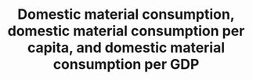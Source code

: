 ---
actual_indicator_available: Personal Consumption Expenditure, Goods
actual_indicator_available_description: "Goods purchased by \u201Cpersons\u201D\u2014\
  that is, by households and by nonprofit institutions serving households (NPISHs)\u2014\
  who are resident in the United States."
comments_and_limitations: Values are nominal
data_non_statistical: false
date_metadata_updated: '2017-10-20'
date_of_national_source_publication: 9/2017
goal_meta_link: http://unstats.un.org/sdgs/files/metadata-compilation/Metadata-Goal-12.pdf
goal_meta_link_page: 3
graph: longitudinal
graph_status_notes: Graphed
graph_title: US personal consumption expenditure (goods) per capita in millions of
  US dollars
graph_type: line
graph_type_description: Line graph
has_metadata: true
indicator: 12.2.2
indicator_definition: Domestic Material Consumption (DMC) is a standard material flow
  accounting (MFA) indicator and reports the apparent consumption of materials in
  a national economy. It is calculated as direct imports (IM) of material plus domestic
  extraction (DE) of materials minus direct exports (EX) of materials measured in
  metric tonnes. DMC measures the amount of materials that are used in economic processes.
  It does not include materials that are mobilized the process of domestic extraction
  but do not enter the economic process. DMC is based on official economic statistics
  and it requires some modelling to adapt the source data to the methodological requirements
  of the MFA. The accounting standard and accounting methods are set out in the EUROSTAT
  guidebooks for MFA accounts in the latest edition of 2013. MFA accounting is also
  part of the central framework of the System of integrated EnvironmentalEconomic
  Accounts (SEEA).
indicator_name: Domestic material consumption, domestic material consumption per capita,
  and domestic material consumption per GDP
indicator_sort_order: 12.02.02
indicator_variable: dmstc_mtrl_cnsmptn_pr_cpt
layout: indicator
method_of_computation: DMC reports the amount of materials that are used that are
  used in a national economy. DMC is a territorial (production side) indicator. DMC
  also presents the amount of material that needs to be handled within an economy,
  which is either added to material stocks of buildings and transport infrastructure
  or used to fuel the economy as material throughput. DMC describes the physical dimension
  of economic processes and interactions. It can also be interpreted as long-term
  waste equivalent. Per-capita DMC describes the average level of material use in
  an economy ' an environmental pressure indicator - and is also referred to as metabolic
  profile.
periodicity: Annual
permalink: /12-2-2/
published: true
reporting_status: complete
scheduled_update_by_national_source: '2017-10-20'
sdg_goal: 12
source_active_1: true
source_agency_staff_email_1: Andrew.Craig@bea.gov
source_agency_staff_name_1: Andrew Craig
source_agency_survey_dataset_1: Total personal consumption expenditures (PCE) by state
  (millions of dollars)
source_notes_1: null
source_title_1: null
source_url_1: http://www.bea.gov/iTable/iTableHtml.cfm?reqid=70&step=10&isuri=1&7003=1&7035=-1&7004=x&7005=-1&7006=00000&7036=-1&7001=61&7002=6&7090=70&7007=2015&7093=levels
target: By 2030, achieve the sustainable management and efficient use of natural resources.
target_id: '12.2'
time_period: 2000-2016
title: Domestic material consumption, domestic material consumption per capita, and
  domestic material consumption per GDP
un_custodial_agency: 'UNEP (Partnering Agencies: OECD)'
un_designated_tier: '2'
unit_of_measure: 'Domestic Material Consumption: Millions of Dollars, Per Capita:
  Dollars'
variable_description: null
variable_notes: null
---